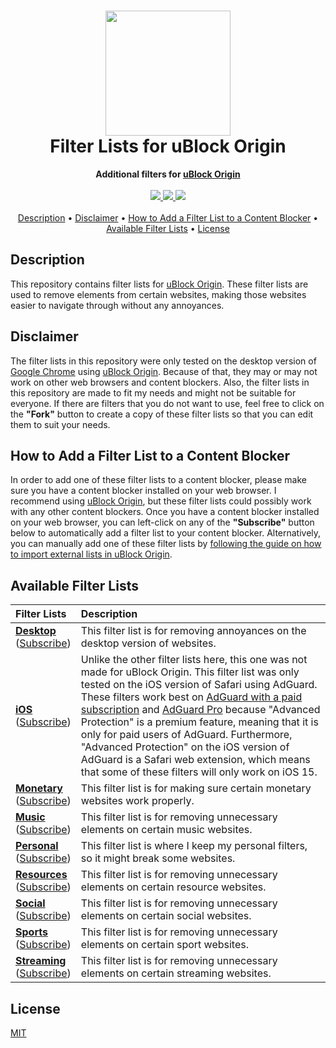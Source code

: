 <h1 align="center">
  <img src="https://i.imgur.com/gHZokvm.png" width="200">
  <br>
  Filter Lists for uBlock Origin
  <br>
</h1>

<div align="center">
  <b>
    Additional filters for 
    <a href="https://github.com/gorhill/uBlock">
      uBlock Origin
    </a>
  </b>
  <br>
  <br>
  <a href="https://github.com/MrBukLau/filter-lists-for-ublock-origin/blob/master/LICENSE">
    <img src="https://img.shields.io/badge/License-MIT-181717?style=for-the-badge&logo=github">
  </a>
  <a href="https://kb.adguard.com/en/general/how-to-create-your-own-ad-filters">
    <img src="https://img.shields.io/badge/Syntax-AdGuard-68BC71?style=for-the-badge&logo=adguard">
  </a>
  <a href="https://github.com/gorhill/uBlock/wiki/Static-filter-syntax">
    <img src="https://img.shields.io/badge/Syntax-uBlock%20Origin%20Static-800000?style=for-the-badge&logo=ublock-origin">
  </a>
  <br>
  <br>
  <a href="#description">Description</a> •
  <a href="#disclaimer">Disclaimer</a> •
  <a href="#how-to-add-a-filter-list-to-a-content-blocker">How to Add a Filter List to a Content Blocker</a> •
  <a href="#available-filter-lists">Available Filter Lists</a> •
  <a href="#license">License</a>
</div>

## Description
This repository contains filter lists for [uBlock Origin](https://github.com/gorhill/uBlock). These filter lists are used to remove elements from certain websites, making those websites easier to navigate through without any annoyances.

## Disclaimer
The filter lists in this repository were only tested on the desktop version of [Google Chrome](https://www.google.com/chrome/) using [uBlock Origin](https://chrome.google.com/webstore/detail/ublock-origin/cjpalhdlnbpafiamejdnhcphjbkeiagm). Because of that, they may or may not work on other web browsers and content blockers. Also, the filter lists in this repository are made to fit my needs and might not be suitable for everyone. If there are filters that you do not want to use, feel free to click on the **"Fork"** button to create a copy of these filter lists so that you can edit them to suit your needs.

## How to Add a Filter List to a Content Blocker
In order to add one of these filter lists to a content blocker, please make sure you have a content blocker installed on your web browser. I recommend using [uBlock Origin](https://github.com/gorhill/uBlock), but these filter lists could possibly work with any other content blockers. Once you have a content blocker installed on your web browser, you can left-click on any of the **"Subscribe"** button below to automatically add a filter list to your content blocker. Alternatively, you can manually add one of these filter lists by [following the guide on how to import external lists in uBlock Origin](https://github.com/gorhill/uBlock/wiki/Filter-lists-from-around-the-web).

## Available Filter Lists
| **Filter Lists**               | **Description**                                                         |
|:-------------------------------|:------------------------------------------------------------------------|
| **[Desktop][Desktop List]** <br> ([Subscribe][Desktop Subscription]) | This filter list is for removing annoyances on the desktop version of websites.
| **[iOS][iOS List]** <br> ([Subscribe][iOS Subscription]) | Unlike the other filter lists here, this one was not made for uBlock Origin. This filter list was only tested on the iOS version of Safari using AdGuard. These filters work best on [AdGuard with a paid subscription](https://apps.apple.com/us/app/adguard-adblock-privacy/id1047223162) and [AdGuard Pro](https://apps.apple.com/us/app/adguard-pro-adblock-privacy/id1126386264) because "Advanced Protection" is a premium feature, meaning that it is only for paid users of AdGuard. Furthermore, "Advanced Protection" on the iOS version of AdGuard is a Safari web extension, which means that some of these filters will only work on iOS 15.
| **[Monetary][Monetary List]** <br> ([Subscribe][Monetary Subscription]) | This filter list is for making sure certain monetary websites work properly.
| **[Music][Music List]** <br> ([Subscribe][Music Subscription]) | This filter list is for removing unnecessary elements on certain music websites.
| **[Personal][Personal List]** <br> ([Subscribe][Personal Subscription]) | This filter list is where I keep my personal filters, so it might break some websites.
| **[Resources][Resources List]** <br> ([Subscribe][Resources Subscription]) | This filter list is for removing unnecessary elements on certain resource websites.
| **[Social][Social List]** <br> ([Subscribe][Social Subscription]) | This filter list is for removing unnecessary elements on certain social websites.
| **[Sports][Sports List]** <br> ([Subscribe][Sports Subscription]) | This filter list is for removing unnecessary elements on certain sport websites.
| **[Streaming][Streaming List]** <br> ([Subscribe][Streaming Subscription]) | This filter list is for removing unnecessary elements on certain streaming websites.

<!-- Filter Lists -->
[Desktop List]: https://github.com/MrBukLau/filter-lists-for-ublock-origin/blob/master/filter_lists/desktopfilterlist.txt
[iOS List]: https://github.com/MrBukLau/filter-lists-for-ublock-origin/blob/master/filter_lists/iosfilterlist.txt
[Monetary List]: https://github.com/MrBukLau/filter-lists-for-ublock-origin/blob/master/filter_lists/monetaryfilterlist.txt
[Music List]: https://github.com/MrBukLau/filter-lists-for-ublock-origin/blob/master/filter_lists/musicfilterlist.txt
[Personal List]: https://github.com/MrBukLau/filter-lists-for-ublock-origin/blob/master/filter_lists/personalfilterlist.txt
[Resources List]: https://github.com/MrBukLau/filter-lists-for-ublock-origin/blob/master/filter_lists/resourcesfilterlist.txt
[Social List]: https://github.com/MrBukLau/filter-lists-for-ublock-origin/blob/master/filter_lists/socialfilterlist.txt
[Sports List]: https://github.com/MrBukLau/filter-lists-for-ublock-origin/blob/master/filter_lists/sportsfilterlist.txt
[Streaming List]: https://github.com/MrBukLau/filter-lists-for-ublock-origin/blob/master/filter_lists/streamingfilterlist.txt

<!-- Subscription Lists -->
[Desktop Subscription]: https://subscribe.adblockplus.org/?location=https://github.com/MrBukLau/filter-lists-for-ublock-origin/raw/master/filter_lists/desktopfilterlist.txt&title=Desktop%20Filter%20List
[iOS Subscription]: https://subscribe.adblockplus.org/?location=https://github.com/MrBukLau/filter-lists-for-ublock-origin/raw/master/filter_lists/iosfilterlist.txt&title=iOS%20Filter%20List
[Monetary Subscription]: https://subscribe.adblockplus.org/?location=https://github.com/MrBukLau/filter-lists-for-ublock-origin/raw/master/filter_lists/monetaryfilterlist.txt&title=Monetary%20Filter%20List
[Music Subscription]: https://subscribe.adblockplus.org/?location=https://github.com/MrBukLau/filter-lists-for-ublock-origin/raw/master/filter_lists/musicfilterlist.txt&title=Music%20Filter%20List
[Personal Subscription]: https://subscribe.adblockplus.org/?location=https://github.com/MrBukLau/filter-lists-for-ublock-origin/raw/master/filter_lists/personalfilterlist.txt&title=Personal%20Filter%20List
[Resources Subscription]: https://subscribe.adblockplus.org/?location=https://github.com/MrBukLau/filter-lists-for-ublock-origin/raw/master/filter_lists/resourcesfilterlist.txt&title=Resources%20Filter%20List
[Social Subscription]: https://subscribe.adblockplus.org/?location=https://github.com/MrBukLau/filter-lists-for-ublock-origin/raw/master/filter_lists/socialfilterlist.txt&title=Social%20Filter%20List
[Sports Subscription]: https://subscribe.adblockplus.org/?location=https://github.com/MrBukLau/filter-lists-for-ublock-origin/raw/master/filter_lists/sportsfilterlist.txt&title=Sports%20Filter%20List
[Streaming Subscription]: https://subscribe.adblockplus.org/?location=https://github.com/MrBukLau/filter-lists-for-ublock-origin/raw/master/filter_lists/streamingfilterlist.txt&title=Streaming%20Filter%20List

## License
[MIT](https://github.com/MrBukLau/filter-lists-for-ublock-origin/blob/master/LICENSE)
